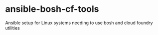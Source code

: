 # ansible-bosh-cf-tools
Ansible setup for Linux systems needing to use bosh and cloud foundry utilities
